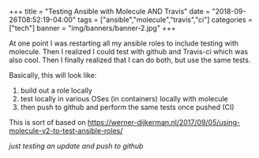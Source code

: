 +++
title = "Testing Ansible with Molecule AND Travis"
date = "2018-09-26T08:52:19-04:00"
tags = ["ansible","molecule","travis","ci"]
categories = ["tech"]
banner = "img/banners/banner-2.jpg"
+++

At one point I was restarting all my ansible roles to include testing with
molecule.  Then I realized I could test with github and Travis-ci which was also
cool.  Then I finally realized that I can do both, but use the same tests.

Basically, this will look like:

1. build out a role locally
2. test locally in various OSes (in containers) locally with molecule
3. then push to github and perform the same tests once pushed (CI)

This is sort of based on https://werner-dijkerman.nl/2017/09/05/using-molecule-v2-to-test-ansible-roles/

*just testing an update and push to github*
